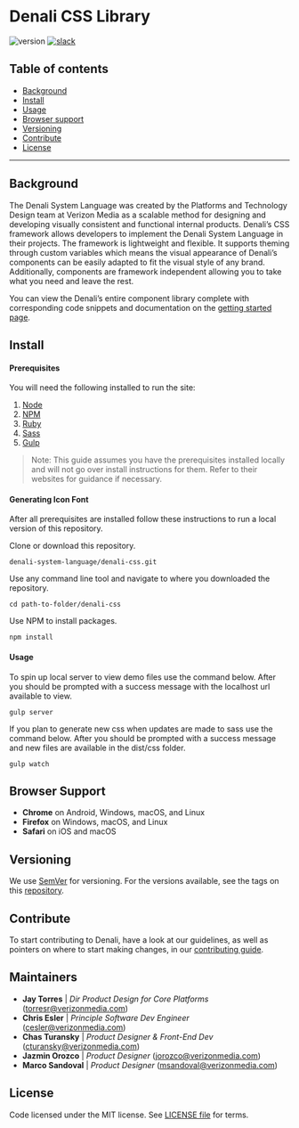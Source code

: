 # Denali CSS Library

![version](https://img.shields.io/badge/version-0.4.1-blue.svg) [![slack](https://img.shields.io/badge/slack-Denali-3570f4.svg)](https://denali-design.slack.com/app_redirect?channel=general)
<!-- ![npm](https://img.shields.io/badge/npm-1.2.3-red.svg) -->
<!-- ![build](https://img.shields.io/badge/build-1.2.3-brightgreen.svg) -->

## Table of contents
- [Background](#background)
- [Install](#install)
- [Usage](#usage)
- [Browser support](#browser-support)
- [Versioning](#versioning)
- [Contribute](#contribute)
- [License](#license)

---

## Background
The Denali System Language was created by the Platforms and Technology Design team at Verizon Media as a scalable method for designing and developing visually consistent and functional internal products. Denali’s CSS framework allows developers to implement the Denali System Language in their projects. The framework is lightweight and flexible. It supports theming through custom variables which means the visual appearance of Denali’s components can be easily adapted to fit the visual style of any brand. Additionally, components are framework independent allowing you to take what you need and leave the rest.

You can view the Denali’s entire component library complete with corresponding code snippets and documentation on the [getting started page](https://denali-design.github.io/denali-site/documentation/get-started).

## Install

#### Prerequisites
You will need the following installed to run the site:

1. [Node](https://nodejs.org/en/)
2. [NPM](https://www.npmjs.com/)
3. [Ruby](https://www.ruby-lang.org/)
4. [Sass](http://compass-style.org/)
5. [Gulp](https://gulpjs.com/)

> Note: This guide assumes you have the prerequisites installed locally and will not go over install instructions for them. Refer to their websites for guidance if necessary.

#### Generating Icon Font
After all prerequisites are installed follow these instructions to run a local version of this repository.

Clone or download this repository.
```
denali-system-language/denali-css.git
```

Use any command line tool and navigate to where you downloaded the repository.
```
cd path-to-folder/denali-css
```

Use NPM to install packages.
```
npm install
```

#### Usage

To spin up local server to view demo files use the command below. After you should be prompted with a success message with the localhost url available to view.
```
gulp server
```

If you plan to generate new css when updates are made to sass use the command below. After you should be prompted with a success message and new files are available in the dist/css folder.
```
gulp watch
```

## Browser Support
-  **Chrome** on Android, Windows, macOS, and Linux
-  **Firefox** on Windows, macOS, and Linux
-  **Safari** on iOS and macOS

## Versioning
We use [SemVer](http://semver.org/) for versioning. For the versions available, see the tags on this [repository]().

## Contribute
To start contributing to Denali, have a look at our guidelines, as well as pointers on where to start making changes, in our [contributing guide](CONTRIBUTE.md).

## Maintainers
- **Jay Torres** | *Dir Product Design for Core Platforms* (torresr@verizonmedia.com)
- **Chris Esler** | *Principle Software Dev Engineer* (cesler@verizonmedia.com)
- **Chas Turansky** | *Product Designer & Front-End Dev* (cturansky@verizonmedia.com)
- **Jazmin Orozco** | *Product Designer* (jorozco@verizonmedia.com)
- **Marco Sandoval** | *Product Designer* (msandoval@verizonmedia.com)

## License
Code licensed under the MIT license. See [LICENSE file](LICENESE.md) for terms.
